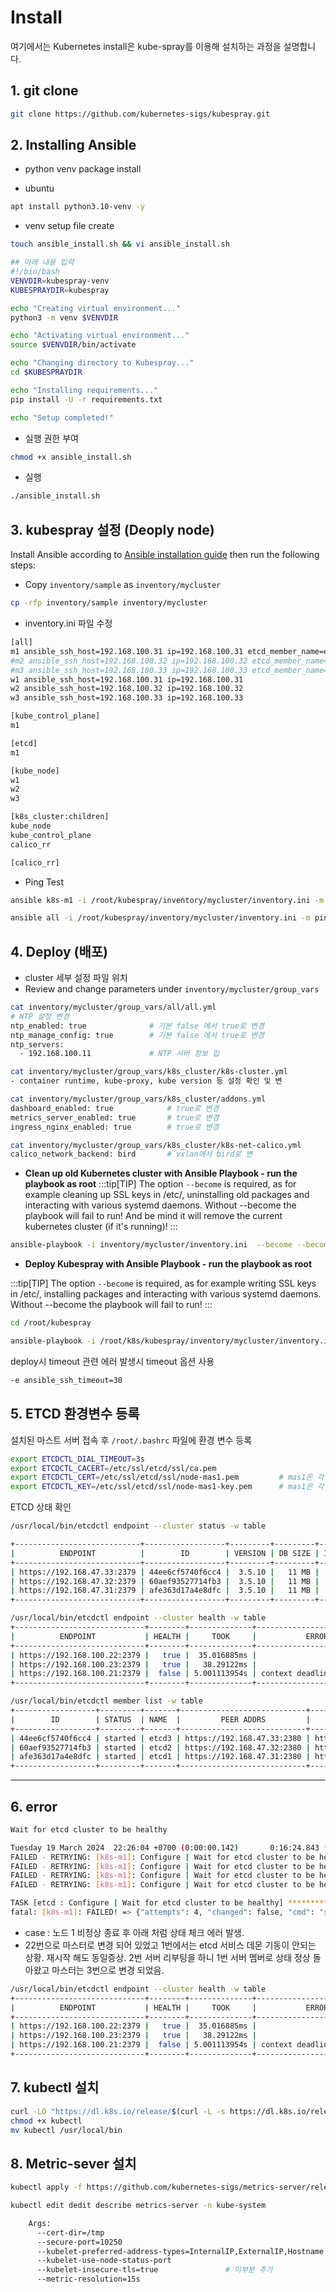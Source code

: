 # Install

여기에서는 Kubernetes install은 kube-spray를 이용해 설치하는 과정을 설명합니다.

## 1. git clone
```bash
git clone https://github.com/kubernetes-sigs/kubespray.git
```


## 2. Installing Ansible

- python venv package install

- ubuntu
```bash
apt install python3.10-venv -y
```


- venv setup file create
```bash
touch ansible_install.sh && vi ansible_install.sh

## 아래 내용 입력
#!/bin/bash
VENVDIR=kubespray-venv
KUBESPRAYDIR=kubespray

echo "Creating virtual environment..."
python3 -m venv $VENVDIR

echo "Activating virtual environment..."
source $VENVDIR/bin/activate

echo "Changing directory to Kubespray..."
cd $KUBESPRAYDIR

echo "Installing requirements..."
pip install -U -r requirements.txt

echo "Setup completed!"
```

- 실행 권한 부여
```bash
chmod +x ansible_install.sh
```

- 실행
```bash
./ansible_install.sh
```


## 3. kubespray 설정 (Deoply node)

Install Ansible according to [Ansible installation guide](https://github.com/kubernetes-sigs/kubespray/blob/master/docs/ansible.md#installing-ansible) then run the following steps:
- Copy ``inventory/sample`` as ``inventory/mycluster``

```bash
cp -rfp inventory/sample inventory/mycluster
```

- inventory.ini 파일 수정

```bash
[all]
m1 ansible_ssh_host=192.168.100.31 ip=192.168.100.31 etcd_member_name=etcd1
#m2 ansible_ssh_host=192.168.100.32 ip=192.168.100.32 etcd_member_name=etcd2
#m3 ansible_ssh_host=192.168.100.33 ip=192.168.100.33 etcd_member_name=etcd3
w1 ansible_ssh_host=192.168.100.31 ip=192.168.100.31
w2 ansible_ssh_host=192.168.100.32 ip=192.168.100.32
w3 ansible_ssh_host=192.168.100.33 ip=192.168.100.33

[kube_control_plane]
m1

[etcd]
m1

[kube_node]
w1
w2
w3

[k8s_cluster:children]
kube_node
kube_control_plane
calico_rr

[calico_rr]
```


- Ping Test

```bash title="inventory 파일내 특정 서버만 테스트"
ansible k8s-m1 -i /root/kubespray/inventory/mycluster/inventory.ini -m ping
```

```bash title="inventory 파일내 전체 서버만 테스트"
ansible all -i /root/kubespray/inventory/mycluster/inventory.ini -m ping
```


## 4. Deploy (배포)

- cluster 세부 설정 파일 위치 
- Review and change parameters under ``inventory/mycluster/group_vars``
```bash
cat inventory/mycluster/group_vars/all/all.yml
# NTP 설정 변경
ntp_enabled: true              # 기본 false 에서 true로 변경
ntp_manage_config: true        # 기본 false 에서 true로 변경
ntp_servers:
  - 192.168.100.11             # NTP 서버 정보 입

cat inventory/mycluster/group_vars/k8s_cluster/k8s-cluster.yml
- container runtime, kube-proxy, kube version 등 설정 확인 및 변

cat inventory/mycluster/group_vars/k8s_cluster/addons.yml
dashboard_enabled: true            # true로 변경
metrics_server_enabled: true       # true로 변경 
ingress_nginx_enabled: true        # true로 변경

cat inventory/mycluster/group_vars/k8s_cluster/k8s-net-calico.yml
calico_network_backend: bird       # vxlan에서 bird로 변

```

- **Clean up old Kubernetes cluster with Ansible Playbook - run the playbook as root**
:::tip[TIP]
The option `--become` is required, as for example cleaning up SSL keys in /etc/, uninstalling old packages and interacting with various systemd daemons. Without --become the playbook will fail to run! And be mind it will remove the current kubernetes cluster (if it's running)!
:::

```bash
ansible-playbook -i inventory/mycluster/inventory.ini  --become --become-user=root reset.yml
```

 - **Deploy Kubespray with Ansible Playbook - run the playbook as root**
 
:::tip[TIP]
The option `--become` is required, as for example writing SSL keys in /etc/,  installing packages and interacting with various systemd daemons. Without --become the playbook will fail to run!
:::

```bash
cd /root/kubespray
```

```bash
ansible-playbook -i /root/k8s/kubespray/inventory/mycluster/inventory.ini  --become --become-user=root -e ansible_ssh_timeout=300 cluster.yml
```

deploy시 timeout 관련 에러 발생시 timeout 옵션 사용 
 ```bash
-e ansible_ssh_timeout=30
```

## 5. ETCD 환경변수 등록



설치된 마스트 서버 접속 후 `/root/.bashrc` 파일에 환경 변수 등록


```bash
export ETCDCTL_DIAL_TIMEOUT=3s
export ETCDCTL_CACERT=/etc/ssl/etcd/ssl/ca.pem
export ETCDCTL_CERT=/etc/ssl/etcd/ssl/node-mas1.pem         # mas1은 각 노드 hostname으로 변경
export ETCDCTL_KEY=/etc/ssl/etcd/ssl/node-mas1-key.pem      # mas1은 각 노드 hostname으로 변경
```

ETCD 상태 확인

```bash
/usr/local/bin/etcdctl endpoint --cluster status -w table

+----------------------------+------------------+---------+---------+-----------+------------+-----------+------------+--------------------+--------+
|          ENDPOINT          |        ID        | VERSION | DB SIZE | IS LEADER | IS LEARNER | RAFT TERM | RAFT INDEX | RAFT APPLIED INDEX | ERRORS |
+----------------------------+------------------+---------+---------+-----------+------------+-----------+------------+--------------------+--------+
| https://192.168.47.33:2379 | 44ee6cf5740f6cc4 |  3.5.10 |   11 MB |     false |      false |         5 |       6862 |               6862 |        |
| https://192.168.47.32:2379 | 60aef93527714fb3 |  3.5.10 |   11 MB |     false |      false |         5 |       6862 |               6862 |        |
| https://192.168.47.31:2379 | afe363d17a4e8dfc |  3.5.10 |   11 MB |      true |      false |         5 |       6862 |               6862 |        |
+----------------------------+------------------+---------+---------+-----------+------------+-----------+------------+--------------------+--------+
```

```bash
/usr/local/bin/etcdctl endpoint --cluster health -w table
+-----------------------------+--------+--------------+---------------------------+
|          ENDPOINT           | HEALTH |     TOOK     |           ERROR           |
+-----------------------------+--------+--------------+---------------------------+
| https://192.168.100.22:2379 |   true |  35.016885ms |                           |
| https://192.168.100.23:2379 |   true |   38.29122ms |                           |
| https://192.168.100.21:2379 |  false | 5.001113954s | context deadline exceeded |
+-----------------------------+--------+--------------+---------------------------+

```

```bash
/usr/local/bin/etcdctl member list -w table
+------------------+---------+-------+----------------------------+----------------------------+------------+
|        ID        | STATUS  | NAME  |         PEER ADDRS         |        CLIENT ADDRS        | IS LEARNER |
+------------------+---------+-------+----------------------------+----------------------------+------------+
| 44ee6cf5740f6cc4 | started | etcd3 | https://192.168.47.33:2380 | https://192.168.47.33:2379 |      false |
| 60aef93527714fb3 | started | etcd2 | https://192.168.47.32:2380 | https://192.168.47.32:2379 |      false |
| afe363d17a4e8dfc | started | etcd1 | https://192.168.47.31:2380 | https://192.168.47.31:2379 |      false |
+------------------+---------+-------+----------------------------+----------------------------+------------+
```
-----
## 6. error

```bash
Wait for etcd cluster to be healthy 

Tuesday 19 March 2024  22:26:04 +0700 (0:00:00.142)       0:16:24.843 *********
FAILED - RETRYING: [k8s-m1]: Configure | Wait for etcd cluster to be healthy (4 retries left).
FAILED - RETRYING: [k8s-m1]: Configure | Wait for etcd cluster to be healthy (3 retries left).
FAILED - RETRYING: [k8s-m1]: Configure | Wait for etcd cluster to be healthy (2 retries left).
FAILED - RETRYING: [k8s-m1]: Configure | Wait for etcd cluster to be healthy (1 retries left).

TASK [etcd : Configure | Wait for etcd cluster to be healthy] ************************************************************************************************************************************
fatal: [k8s-m1]: FAILED! => {"attempts": 4, "changed": false, "cmd": "set -o pipefail && /usr/local/bin/etcdctl endpoint --cluster status && /usr/local/bin/etcdctl endpoint --cluster health 2>&1 | grep -v 'Error: unhealthy cluster' >/dev/null", "delta": "0:00:05.143499", "end": "2024-03-19 22:26:47.415809", "msg": "non-zero return code", "rc": 1, "start": "2024-03-19 22:26:42.272310", "stderr": "{\"level\":\"warn\",\"ts\":\"2024-03-19T22:26:47.398252+0700\",\"logger\":\"etcd-client\",\"caller\":\"v3@v3.5.10/retry_interceptor.go:62\",\"msg\":\"retrying of unary invoker failed\",\"target\":\"etcd-endpoints://0xc000026000/192.168.100.21:2379\",\"attempt\":0,\"error\":\"rpc error: code = DeadlineExceeded desc = context deadline exceeded\"}\nFailed to get the status of endpoint https://192.168.100.23:2379 (context deadline exceeded)", "stderr_lines": ["{\"level\":\"warn\",\"ts\":\"2024-03-19T22:26:47.398252+0700\",\"logger\":\"etcd-client\",\"caller\":\"v3@v3.5.10/retry_interceptor.go:62\",\"msg\":\"retrying of unary invoker failed\",\"target\":\"etcd-endpoints://0xc000026000/192.168.100.21:2379\",\"attempt\":0,\"error\":\"rpc error: code = DeadlineExceeded desc = context deadline exceeded\"}", "Failed to get the status of endpoint https://192.168.100.23:2379 (context deadline exceeded)"], "stdout": "https://192.168.100.21:2379, 1a9c8b7657984a8d, 3.5.10, 12 MB, true, false, 6, 6009, 6009, \nhttps://192.168.100.22:2379, 64263c5128ac1157, 3.5.10, 12 MB, false, false, 6, 6021, 6021, ", "stdout_lines": ["https://192.168.100.21:2379, 1a9c8b7657984a8d, 3.5.10, 12 MB, true, false, 6, 6009, 6009, ", "https://192.168.100.22:2379, 64263c5128ac1157, 3.5.10, 12 MB, false, false, 6, 6021, 6021, "]}
```

- case : 노드 1 비정상 종료 후 아래 처럼 상태 체크 에러 발생. 
- 22번으로 마스터로 변경 되어 있었고 1번에서는 etcd 서비스 데몬 기동이 안되는 상황. 재시작 해도 동일증상. 2번 서버 리부팅을 하니 1번 서버 멤버로 상태 정상 돌아왔고 마스터는 3번으로 변경 되었음. 

```bash
/usr/local/bin/etcdctl endpoint --cluster health -w table 
+-----------------------------+--------+--------------+---------------------------+
|          ENDPOINT           | HEALTH |     TOOK     |           ERROR           |
+-----------------------------+--------+--------------+---------------------------+
| https://192.168.100.22:2379 |   true |  35.016885ms |                           |
| https://192.168.100.23:2379 |   true |   38.29122ms |                           |
| https://192.168.100.21:2379 |  false | 5.001113954s | context deadline exceeded |
+-----------------------------+--------+--------------+---------------------------+
```
## 7. kubectl 설치

```bash
curl -LO "https://dl.k8s.io/release/$(curl -L -s https://dl.k8s.io/release/stable.txt)/bin/linux/amd64/kubectl"
chmod +x kubectl
mv kubectl /usr/local/bin
```


## 8. Metric-sever 설치

```bash
kubectl apply -f https://github.com/kubernetes-sigs/metrics-server/releases/latest/download/components.yaml
```

```bash
kubectl edit dedit describe metrics-server -n kube-system
```

```bash
    Args:
      --cert-dir=/tmp
      --secure-port=10250
      --kubelet-preferred-address-types=InternalIP,ExternalIP,Hostname
      --kubelet-use-node-status-port
      --kubelet-insecure-tls=true               # 이부분 추가
      --metric-resolution=15s
```

